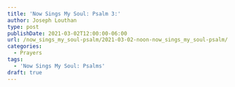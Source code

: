 ```yaml
---
title: 'Now Sings My Soul: Psalm 3:'
author: Joseph Louthan
type: post
publishDate: 2021-03-02T12:00:00-06:00
url: /now_sings_my_soul-psalm/2021-03-02-noon-now_sings_my_soul-psalm/
categories:
  - Prayers
tags:
  - 'Now Sings My Soul: Psalms'
draft: true
---
```

<pre>
<div style="font-variant: small-caps;">

</div>

</pre>
